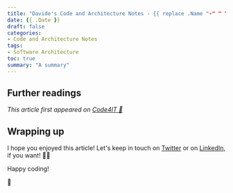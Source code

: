```yaml
---
title: "Davide's Code and Architecture Notes - {{ replace .Name "-" " " | title }}"
date: {{ .Date }}
draft: false
categories:
- Code and Architecture Notes
tags:
- Software Architecture
toc: true
summary: "A summary"
---
```



## Further readings

_This article first appeared on [Code4IT 🐧](https://www.code4it.dev/)_


## Wrapping up


I hope you enjoyed this article! Let's keep in touch on [Twitter](https://twitter.com/BelloneDavide) or on [LinkedIn](https://www.linkedin.com/in/BelloneDavide/), if you want! 🤜🤛

Happy coding!

🐧